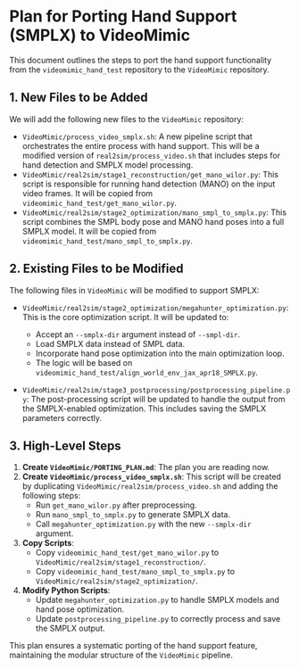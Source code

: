 # Plan for Porting Hand Support (SMPLX) to VideoMimic

This document outlines the steps to port the hand support functionality from the `videomimic_hand_test` repository to the `VideoMimic` repository.

## 1. New Files to be Added

We will add the following new files to the `VideoMimic` repository:

-   `VideoMimic/process_video_smplx.sh`: A new pipeline script that orchestrates the entire process with hand support. This will be a modified version of `real2sim/process_video.sh` that includes steps for hand detection and SMPLX model processing.
-   `VideoMimic/real2sim/stage1_reconstruction/get_mano_wilor.py`: This script is responsible for running hand detection (MANO) on the input video frames. It will be copied from `videomimic_hand_test/get_mano_wilor.py`.
-   `VideoMimic/real2sim/stage2_optimization/mano_smpl_to_smplx.py`: This script combines the SMPL body pose and MANO hand poses into a full SMPLX model. It will be copied from `videomimic_hand_test/mano_smpl_to_smplx.py`.

## 2. Existing Files to be Modified

The following files in `VideoMimic` will be modified to support SMPLX:

-   `VideoMimic/real2sim/stage2_optimization/megahunter_optimization.py`: This is the core optimization script. It will be updated to:
    -   Accept an `--smplx-dir` argument instead of `--smpl-dir`.
    -   Load SMPLX data instead of SMPL data.
    -   Incorporate hand pose optimization into the main optimization loop.
    -   The logic will be based on `videomimic_hand_test/align_world_env_jax_apr18_SMPLX.py`.

-   `VideoMimic/real2sim/stage3_postprocessing/postprocessing_pipeline.py`: The post-processing script will be updated to handle the output from the SMPLX-enabled optimization. This includes saving the SMPLX parameters correctly.

## 3. High-Level Steps

1.  **Create `VideoMimic/PORTING_PLAN.md`**: The plan you are reading now.
2.  **Create `VideoMimic/process_video_smplx.sh`**: This script will be created by duplicating `VideoMimic/real2sim/process_video.sh` and adding the following steps:
    -   Run `get_mano_wilor.py` after preprocessing.
    -   Run `mano_smpl_to_smplx.py` to generate SMPLX data.
    -   Call `megahunter_optimization.py` with the new `--smplx-dir` argument.
3.  **Copy Scripts**:
    -   Copy `videomimic_hand_test/get_mano_wilor.py` to `VideoMimic/real2sim/stage1_reconstruction/`.
    -   Copy `videomimic_hand_test/mano_smpl_to_smplx.py` to `VideoMimic/real2sim/stage2_optimization/`.
4.  **Modify Python Scripts**:
    -   Update `megahunter_optimization.py` to handle SMPLX models and hand pose optimization.
    -   Update `postprocessing_pipeline.py` to correctly process and save the SMPLX output.

This plan ensures a systematic porting of the hand support feature, maintaining the modular structure of the `VideoMimic` pipeline. 